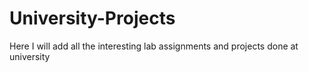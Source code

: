 # University-Projects
Here I will add all the interesting lab assignments and projects done at university
